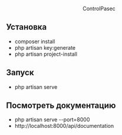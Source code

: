 <p align="center">
    ControlPasec
</p>

## Установка

- composer install
- php artisan key:generate
- php artisan project-install

## Запуск
- php artisan serve

## Посмотреть документацию
- php artisan serve --port=8000
- http://localhost:8000/api/documentation
